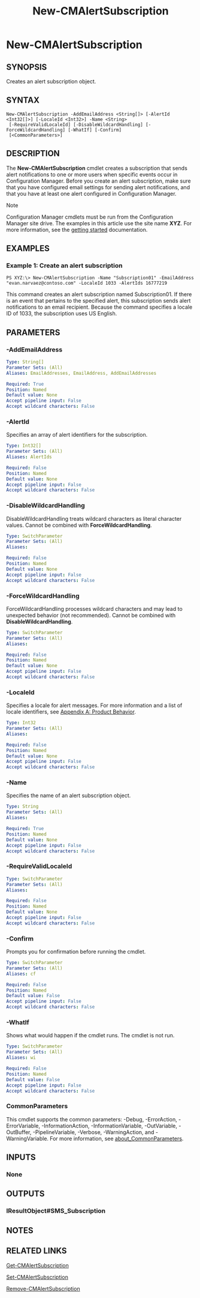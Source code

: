 ﻿---
description: Creates an alert subscription object.
external help file: AdminUI.PS.Alerts.dll-Help.xml
Module Name: ConfigurationManager
ms.date: 05/05/2019
schema: 2.0.0
title: New-CMAlertSubscription
---

# New-CMAlertSubscription

## SYNOPSIS
Creates an alert subscription object.

## SYNTAX

```
New-CMAlertSubscription -AddEmailAddress <String[]> [-AlertId <Int32[]>] [-LocaleId <Int32>] -Name <String>
 [-RequireValidLocaleId] [-DisableWildcardHandling] [-ForceWildcardHandling] [-WhatIf] [-Confirm]
 [<CommonParameters>]
```

## DESCRIPTION
The **New-CMAlertSubscription** cmdlet creates a subscription that sends alert notifications to one or more users when specific events occur in Configuration Manager.
Before you create an alert subscription, make sure that you have configured email settings for sending alert notifications, and that you have at least one alert configured in Configuration Manager.

> [!NOTE]
> Configuration Manager cmdlets must be run from the Configuration Manager site drive.
> The examples in this article use the site name **XYZ**. For more information, see the
> [getting started](/powershell/sccm/overview) documentation.

## EXAMPLES

### Example 1: Create an alert subscription
```
PS XYZ:\> New-CMAlertSubscription -Name "Subscription01" -EmailAddress "evan.narvaez@contoso.com" -LocaleId 1033 -AlertIds 16777219
```

This command creates an alert subscription named Subscription01.
If there is an event that pertains to the specified alert, this subscription sends alert notifications to an email recipient.
Because the command specifies a locale ID of 1033, the subscription uses US English.

## PARAMETERS

### -AddEmailAddress
```yaml
Type: String[]
Parameter Sets: (All)
Aliases: EmailAddresses, EmailAddress, AddEmailAddresses

Required: True
Position: Named
Default value: None
Accept pipeline input: False
Accept wildcard characters: False
```

### -AlertId
Specifies an array of alert identifiers for the subscription.

```yaml
Type: Int32[]
Parameter Sets: (All)
Aliases: AlertIds

Required: False
Position: Named
Default value: None
Accept pipeline input: False
Accept wildcard characters: False
```

### -DisableWildcardHandling
DisableWildcardHandling treats wildcard characters as literal character values. Cannot be combined with **ForceWildcardHandling**.

```yaml
Type: SwitchParameter
Parameter Sets: (All)
Aliases:

Required: False
Position: Named
Default value: None
Accept pipeline input: False
Accept wildcard characters: False
```

### -ForceWildcardHandling
ForceWildcardHandling processes wildcard characters and may lead to unexpected behavior (not recommended). Cannot be combined with **DisableWildcardHandling**.

```yaml
Type: SwitchParameter
Parameter Sets: (All)
Aliases:

Required: False
Position: Named
Default value: None
Accept pipeline input: False
Accept wildcard characters: False
```

### -LocaleId
Specifies a locale for alert messages.
For more information and a list of locale identifiers, see [Appendix A: Product Behavior](/openspecs/windows_protocols/ms-lcid/a9eac961-e77d-41a6-90a5-ce1a8b0cdb9c).

```yaml
Type: Int32
Parameter Sets: (All)
Aliases:

Required: False
Position: Named
Default value: None
Accept pipeline input: False
Accept wildcard characters: False
```

### -Name
Specifies the name of an alert subscription object.

```yaml
Type: String
Parameter Sets: (All)
Aliases:

Required: True
Position: Named
Default value: None
Accept pipeline input: False
Accept wildcard characters: False
```

### -RequireValidLocaleId
```yaml
Type: SwitchParameter
Parameter Sets: (All)
Aliases:

Required: False
Position: Named
Default value: None
Accept pipeline input: False
Accept wildcard characters: False
```

### -Confirm
Prompts you for confirmation before running the cmdlet.

```yaml
Type: SwitchParameter
Parameter Sets: (All)
Aliases: cf

Required: False
Position: Named
Default value: False
Accept pipeline input: False
Accept wildcard characters: False
```

### -WhatIf
Shows what would happen if the cmdlet runs.
The cmdlet is not run.

```yaml
Type: SwitchParameter
Parameter Sets: (All)
Aliases: wi

Required: False
Position: Named
Default value: False
Accept pipeline input: False
Accept wildcard characters: False
```

### CommonParameters
This cmdlet supports the common parameters: -Debug, -ErrorAction, -ErrorVariable, -InformationAction, -InformationVariable, -OutVariable, -OutBuffer, -PipelineVariable, -Verbose, -WarningAction, and -WarningVariable. For more information, see [about_CommonParameters](http://go.microsoft.com/fwlink/?LinkID=113216).

## INPUTS

### None

## OUTPUTS

### IResultObject#SMS_Subscription

## NOTES

## RELATED LINKS

[Get-CMAlertSubscription](Get-CMAlertSubscription.md)

[Set-CMAlertSubscription](Set-CMAlertSubscription.md)

[Remove-CMAlertSubscription](Remove-CMAlertSubscription.md)


